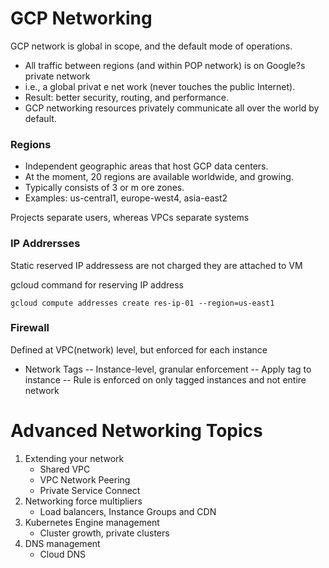# GCP Networking

GCP network is global in scope, and the default mode of operations.
- All traffic between regions (and within POP network) is on Google?s private network
- i.e., a global privat e net work (never touches the public Internet).
- Result: better security, routing, and performance.
- GCP networking resources privately communicate all over the world by default.

### Regions
- Independent geographic areas that host GCP data centers.
- At the moment, 20 regions are available worldwide, and growing.
- Typically consists of 3 or m ore zones.
- Examples: us-central1, europe-west4, asia-east2


Projects separate users, whereas VPCs separate systems

### IP Addrersses
Static reserved IP addressess are not charged they are attached to VM

gcloud command for reserving IP address
```
gcloud compute addresses create res-ip-01 --region=us-east1
```

### Firewall
Defined at VPC(network) level, but enforced for each instance

- Network Tags
   -- Instance-level, granular enforcement
   -- Apply tag to instance 
   -- Rule is enforced on only tagged instances and not entire network

# Advanced Networking Topics
1. Extending your network
   - Shared VPC
   - VPC Network Peering
   - Private Service Connect
2. Networking force multipliers
   - Load balancers, Instance Groups and CDN
3. Kubernetes Engine management
   - Cluster growth, private clusters
4. DNS management
   - Cloud DNS